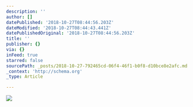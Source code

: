 ```yaml
---
description: ''
author: []
datePublished: '2018-10-27T08:44:56.203Z'
dateModified: '2018-10-27T08:44:43.441Z'
datePublishedOriginal: '2018-10-27T08:44:56.203Z'
title: ''
publisher: {}
via: {}
inFeed: true
starred: false
sourcePath: _posts/2018-10-27-792465cd-06f4-46f1-b0f8-d10bce8e2afc.md
_context: 'http://schema.org'
_type: Article

---
```

![](https://the-grid-user-content.s3-us-west-2.amazonaws.com/c9c2405a-07ad-4a15-84fe-21464587c2dc.jpg)